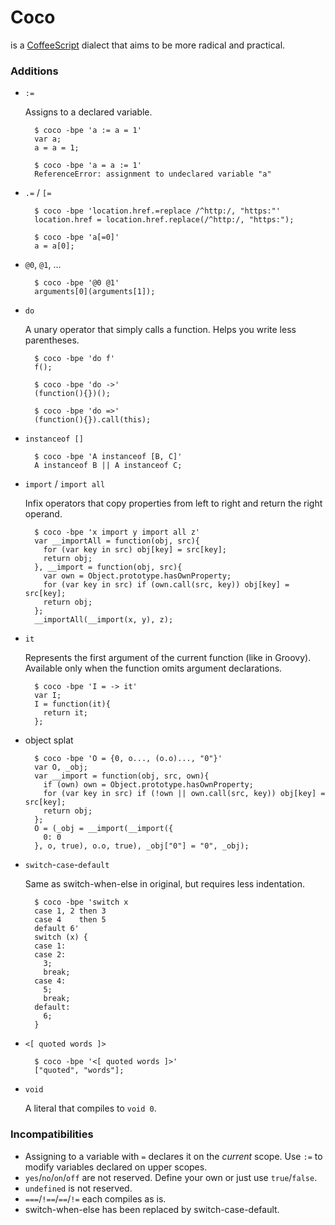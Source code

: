 # Coco
is a [CoffeeScript](http://coffeescript.org) dialect that aims to be more radical and practical.

### Additions

- `:=`

  Assigns to a declared variable.

        $ coco -bpe 'a := a = 1'
        var a;
        a = a = 1;

        $ coco -bpe 'a = a := 1'
        ReferenceError: assignment to undeclared variable "a"


- `.=` / `[=`

        $ coco -bpe 'location.href.=replace /^http:/, "https:"'
        location.href = location.href.replace(/^http:/, "https:");

        $ coco -bpe 'a[=0]'
        a = a[0];


- `@0`, `@1`, ...

        $ coco -bpe '@0 @1'
        arguments[0](arguments[1]);


- `do`

  A unary operator that simply calls a function. Helps you write less parentheses.

        $ coco -bpe 'do f'
        f();

        $ coco -bpe 'do ->'
        (function(){})();

        $ coco -bpe 'do =>'
        (function(){}).call(this);


- `instanceof []`

        $ coco -bpe 'A instanceof [B, C]'
        A instanceof B || A instanceof C;


- `import` / `import all`

  Infix operators that copy properties from left to right and return the right operand.

        $ coco -bpe 'x import y import all z'
        var __importAll = function(obj, src){
          for (var key in src) obj[key] = src[key];
          return obj;
        }, __import = function(obj, src){
          var own = Object.prototype.hasOwnProperty;
          for (var key in src) if (own.call(src, key)) obj[key] = src[key];
          return obj;
        };
        __importAll(__import(x, y), z);


- `it`

  Represents the first argument of the current function (like in Groovy).
  Available only when the function omits argument declarations.

        $ coco -bpe 'I = -> it'
        var I;
        I = function(it){
          return it;
        };


- object splat

        $ coco -bpe 'O = {0, o..., (o.o)..., "0"}'
        var O, _obj;
        var __import = function(obj, src, own){
          if (own) own = Object.prototype.hasOwnProperty;
          for (var key in src) if (!own || own.call(src, key)) obj[key] = src[key];
          return obj;
        };
        O = (_obj = __import(__import({
          0: 0
        }, o, true), o.o, true), _obj["0"] = "0", _obj);


- `switch`-`case`-`default`

  Same as switch-when-else in original, but requires less indentation.

        $ coco -bpe 'switch x
        case 1, 2 then 3
        case 4    then 5
        default 6'
        switch (x) {
        case 1:
        case 2:
          3;
          break;
        case 4:
          5;
          break;
        default:
          6;
        }


- `<[ quoted words ]>`

        $ coco -bpe '<[ quoted words ]>'
        ["quoted", "words"];


- `void`

  A literal that compiles to `void 0`.


### Incompatibilities

- Assigning to a variable with `=` declares it on the _current_ scope. Use `:=` to modify variables declared on upper scopes.
- `yes`/`no`/`on`/`off` are not reserved. Define your own or just use `true`/`false`.
- `undefined` is not reserved.
- `===`/`!==`/`==`/`!=` each compiles as is.
- switch-when-else has been replaced by switch-case-default.
